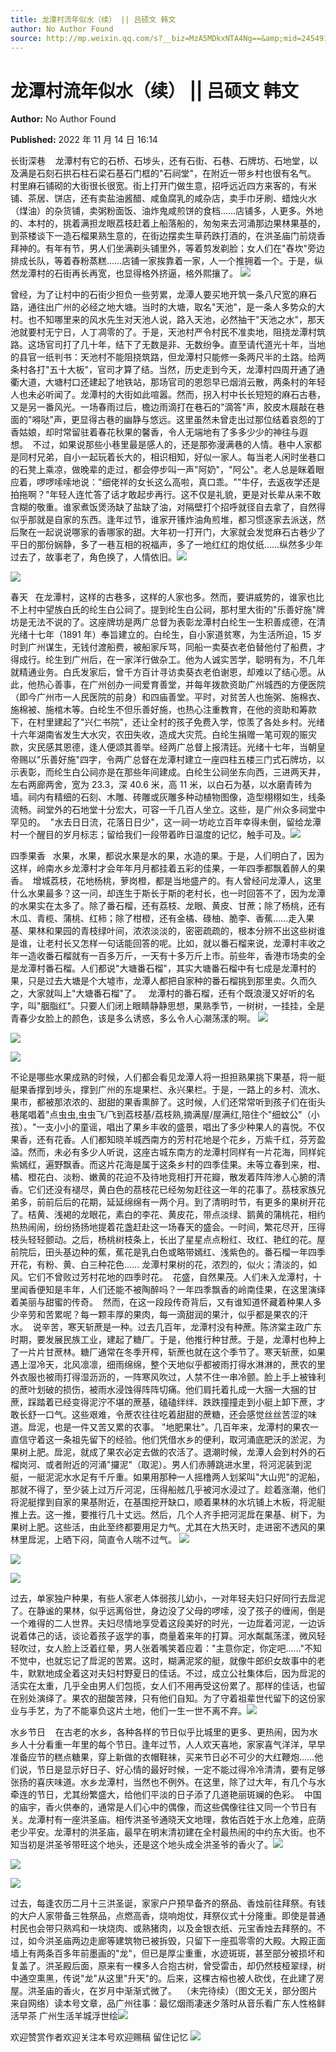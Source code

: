 ```yaml
---
title: 龙潭村流年似水（续） || 吕硕文 韩文
author: No Author Found
source: http://mp.weixin.qq.com/s?__biz=MzA5MDkxNTA4Ng==&amp;mid=2454912834&amp;idx=1&amp;sn=153f498ac80f84c952818eb92254288d&amp;chksm=87a23723b0d5be358ea96442bdba27778a504605d89fd108c6dc26a8950f6bd79d266c7e08a5#rd
---
```


# 龙潭村流年似水（续） || 吕硕文 韩文

**Author:** No Author Found

**Published:** 2022 年 11 月 14 日 16:14

长街深巷    龙潭村有它的石桥、石埗头，还有石街、石巷、石牌坊、石地堂，以及满是石刻石拱石柱石梁石基石门框的"石祠堂"，在附近一带乡村也很有名气。  村里麻石铺砌的大街很长很宽。街上打开门做生意，招呼远近四方来客的，有米铺、茶居、饼店，还有卖盐油酱醋、咸鱼腐乳的咸杂店，卖手巾牙刷、蜡烛火水（煤油）的杂货铺，卖粥粉面饭、油炸鬼咸煎饼的食档……店铺多，人更多。外地的、本村的，挑着满担龙眼荔枝赶着上船落船的，匆匆来去河涌那边果林果基的，到茶楼谈下一造石榴果熟生意的，在街边摆卖生草药跌打酒的，在洪圣庙门前烧香拜神的。有年有节，男人们坐满剃头铺里外，等着剪发剃脸；女人们在"舂坎"旁边排成长队，等着舂粉蒸糕……店铺一家挨靠着一家，人一个推拥着一个。于是，纵然龙潭村的石街再长再宽，也显得格外挤逼，格外熙攘了。 ![](https://mmbiz.qpic.cn/mmbiz_gif/bL2iaicTYdZn516M7A4Hv82iaPbSx4Br0BEVzyJpzHaXdJaCbkvvOptsT2nXRHvUJS5pRGAPGrtWFIBDibBGUlygnA/640?wx_fmt=gif)

曾经，为了让村中的石街少担负一些劳累，龙潭人要买地开筑一条八尺宽的麻石路，通往出广州的必经之地大塘。当时的大塘，取名"天池"，是一条人多势众的大村。也不知哪里来的风水先生对天池人说，路入天池，必然抽干"天池之水"，那天池就要村无宁日，人丁凋零的了。于是，天池村严令村民不准卖地，阻挠龙潭村筑路。这场官司打了几十年，结下了无数是非、无数纷争。直至请代道光十年，当地的县官一纸判书：天池村不能阻挠筑路，但龙潭村只能修一条两尺半的土路。给两条村各打"五十大板"，官司才算了结。当然，历史走到今天，龙潭村四周开通了通衢大道，大塘村口还建起了地铁站，那场官司的恩怨早已烟消云散，两条村的年轻人也未必听闻了。龙潭村的大街如此喧嚣。然而，拐入村中长长短短的麻石古巷，又是另一番风光。一场春雨过后，檐边雨滴打在巷石的"滴答"声，胶皮木屐敲在巷面的"嘚哒"声，更显得古巷的幽静与悠远。这里虽然未曾走出过那位结着哀怨的丁香姑娘，却时常留驻着春花秋果的馨香，令人无端地有了多多少少的神往与遐想。  不过，如果说那些小巷里最是感人的，还是那弥漫满巷的人情。巷中人家都是同村兄弟，自小一起玩着长大的，相识相知，好似一家人。每当老人闲时坐巷口的石凳上乘凉，做晚辈的走过，都会停步叫一声"阿奶"，"阿公"。老人总是眯着眼应着，啰啰嗦嗦地说："细佬祥的女长这么高啦，真口乖。""牛仔，去返夜学还是拍拖啊？"年轻人连忙答了话才敢起步再行。这不仅是礼貌，更是对长辈从来不敢含糊的敬重。谁家煮饭煲汤缺了盐缺了油，对隔壁打个招呼就径自去拿了，自然得似乎那就是自家的东西。逢年过节，谁家开镬炸油角煎堆，都习惯逐家去派送，然后聚在一起说说哪家的香哪家的甜。大年初一打开门，大家就会发觉麻石古巷少了平日的那份娴静，多了一巷互相的祝福声，多了一地红红的炮仗纸……纵然多少年过去了，故事老了，角色换了，人情依旧。![](https://mmbiz.qpic.cn/mmbiz_jpg/PJWG74pLsMYibJyDtxgABrXVJr8nr5SiaZanv4IwIN0g4Q2qrLlfmX9NGm9zJDv92tqCXxpzfhKXezbVoWDibmOGw/640)

![](https://mmbiz.qpic.cn/mmbiz_png/Ljib4So7yuWhFDiasW1c98Ot5dH9Xgk1e7PpAvLjQnvjpGTt1tTvmLsUMOIIwicOrLnNicWUEreJCmDNJHICT8f23A/640?wx_fmt=png)

春天   在龙潭村，这样的古巷多，这样的人家也多。然而，要讲威势的，谁家也比不上村中望族白氏的纶生白公祠了。提到纶生白公祠，那村里大街的"乐善好施"牌坊是无法不说的了。这座牌坊是两广总督为表彰龙潭村白纶生一生积善成德，在清光绪十七年（1891 年）奉旨建立的。白纶生，自小家道贫寒，为生活所迫，15 岁时到广州谋生，无钱付渡船费，被船家斥骂，同船一卖葵衣老伯替他付了船费，才得成行。纶生到广州后，在一家洋行做杂工。他为人诚实苦学，聪明有为，不几年就精通业务。白氏发家后，曾千方百计寻访卖葵衣老伯谢恩，却难以了结心愿。从此，他热心善事，在广州创办一间爱育善堂，并每年拨款资助广州城西的方便医院（即今广州市一人民医院的前身）和四庙善堂。平时，对贫苦人也施粥、施棉衣、施棉被、施棺木等。白纶生不但乐善好施，也热心注重教育，在他的资助和筹款下，在村里建起了"兴仁书院"，还让全村的孩子免费入学，惊羡了各处乡村。光绪十六年湖南省发生大水灾，农田失收，造成大灾荒。白纶生捐赠一笔可观的赈灾款，灾民感其恩德，逢人便颂其善举。经两广总督上报清廷。光绪十七年，当朝皇帝赐以"乐善好施"四字，令两广总督在龙潭村建立一座四柱五楼三门式石牌坊，以示表彰，而纶生白公祠亦是在那些年间建成。白纶生公祠坐东向西，三进两天井，左右两廊两舍，宽为 23.3，深 40.6 米，高 11 米，以白石为基，以水磨青砖为墙。祠内有精细的石刻、木雕、砖雕或灰雕多种动植物图像，造型栩栩如生，线条流畅。祠堂外的石地堂十分宏大，可容一千几百人坐立。这些，是广州众多祠堂中罕见的。  "水去日日流，花落日日少"，这一祠一坊屹立百年幸得未倒，留给龙潭村一个醒目的岁月标志；留给我们一段带着昨日温度的记忆，触手可及。![](https://mmbiz.qpic.cn/mmbiz_jpg/PJWG74pLsMYibJyDtxgABrXVJr8nr5SiaZJtUMULWKsSwsPEiczvDZibAKWISSWxpTibQmAiba8cegOnShIkaxmNIT2g/640)

四季果香   水果，水果，都说水果是水的果，水造的果。于是，人们明白了，因为这样，岭南水乡龙潭村才会年年月月都挂着五彩的佳果，一年四季都飘着醉人的果香。  增城荔枝，花地杨桃，萝岗橙，都是当地盛产的。有人曾经问龙潭人，这里什么水果最多？这一问，却连生于斯长于斯的老村长，也一时回答不了，因为龙潭的水果实在太多了。除了番石榴，还有荔枝、龙眼、黄皮、甘蔗；除了杨桃，还有木瓜、青榄、蒲桃、红柿；除了柑橙，还有金橘、碌柚、脆李、香蕉……走入果基、果林和果园的青枝绿叶间，浓浓淡淡的，密密疏疏的，根本分辨不出这些树谁是谁，让老村长又怎样一句话能回答的呢。比如，就以番石榴来说，龙潭村丰收之年一造收番石榴就有一百多万斤，一天有十多万斤上市。前些年，香港市场卖的全是龙潭村番石榴。人们都说"大塘番石榴"，其实大塘番石榴中有七成是龙潭村的果，只是过去大塘是个大墟市，龙潭人都把自家种的番石榴挑到那里卖。久而久之，大家就叫上"大塘番石榴"了。   龙潭村的番石榴，还有个既浪漫又好听的名字，叫"胭脂红"。只要人们闭上眼睛静静思想，果熟季节，一树树，一挂挂，全是青春少女脸上的颜色，该是多么诱惑，多么令人心潮荡漾的啊。 ![](https://mmbiz.qpic.cn/mmbiz_gif/bL2iaicTYdZn516M7A4Hv82iaPbSx4Br0BEVzyJpzHaXdJaCbkvvOptsT2nXRHvUJS5pRGAPGrtWFIBDibBGUlygnA/640?wx_fmt=gif)

![](https://mmbiz.qpic.cn/mmbiz_png/Ljib4So7yuWj9wtb7lbnqprQub5sJtNy0DFVZ02hvg0zqUObxkzCdVZdI2yffMjFTt7p84OyWTiaJNnjM2TgWWPw/640?wx_fmt=png)

![](https://mmbiz.qpic.cn/mmbiz_jpg/PJWG74pLsMYibJyDtxgABrXVJr8nr5SiaZLPSe5hicPdszTAiawf19GGiaux7JjyIu7BWnbFoITTugXIQZPPRV14VfA/640)

不论是哪些水果成熟的时候，人们都会看见龙潭人将一担担熟果挑下果基，将一艇艇果香撑到埗头，撑到广州的东堤果栏、永兴果栏。于是，一路上的乡村、流水、果市，都被那浓浓的、甜甜的果香熏醉了。这时候，人们还常常听到孩子们在街头巷尾唱着"点虫虫,虫虫飞/飞到荔枝基/荔枝熟,摘满屋/屋满红,陪住个"细蚊公"（小孩）。"一支小小的童谣，唱出了果乡丰收的盛景，唱出了多少种果人的喜悦。不仅果香，还有花香。人们都知晓羊城西南方的芳村花地是个花乡，万紫千红，芬芳盈溢。然而，未必有多少人听说，这座古城东南方的龙潭村同样有一片花海，同样姹紫嫣红，遍野飘香。而这片花海是属于这条乡村的四季佳果。未等立春到来，柑、橘、橙花白、淡粉、嫩黄的花迫不及待地竞相打开花瓣，散发着阵阵渗人心腑的清香。它们还没有褪尽，黄白色的茘枝花已经匆匆赶往这一年的花事了。茘枝家族兄弟多，前前后后的花期，延延绵绵有一两个月。到了清明时节，有更多的果树开花了。桔黄、浅褐的龙眼花，素白的李花、黄皮花，带点淡绿、鹅黄的蒲桃花，相约热热闹闹，纷纷扬扬地提着花盏赶赴这一场春天的盛会。一时间，繁花尽开，压得枝头轻轻颤动。之后，杨桃树枝条上，长出了星星点点粉红、玫红、艳红的花。屋前院后，田头基边种的蕉，蕉花是乳白色或略带嫣红、浅紫色的。番石榴一年四季开花，有粉、黄、白三种花色…… 龙潭村果树的花，浓烈的，似火；清淡的，如风。它们不曾败过芳村花地的四季时花。  花盛，自然果茂。人们未入龙潭村，十里闻香便知是丰年，人们还能不被陶醉吗？一年四季飘香的岭南佳果，在这里演绎着美丽与甜蜜的传奇。  然而，在这一段段传奇背后，又有谁知道怀藏着种果人多少辛劳和苦累呢？每一颗丰厚的果肉，每一滴甜润的果汁，似乎都是果农的汗水。  说辛苦，寒天斩蔗是一种。过去几百年，龙潭村没有种蔗。陈济棠主政广东时期，要发展民族工业，建起了糖厂。于是，他推行种甘蔗。于是，龙潭村也种上了一片片甘蔗林。糖厂通常在冬季开榨，斩蔗也就在这个季节了。寒天斩蔗，如果遇上湿冷天，北风凛凛，细雨绵绵，整个天地似乎都被雨打得水淋淋的，蔗农的里外衣服也被雨打得湿沥沥的，一阵寒风吹过，人禁不住一串冷颤。脸上手上被锋利的蔗叶划破的损伤，被雨水浸蚀得阵阵切痛。他们肩托着扎成一大捆一大捆的甘蔗，踩踏着已经变得泥泞不堪的蔗基，磕磕绊绊、跌跌撞撞走到小艇上卸下蔗，才敢长舒一口气。这些艰难，令蔗农往往吃着甜甜的蔗糖，还会感觉丝丝苦涩的味道。戽泥，也是一件又苦又累的农事。 "地肥果壮"。几百年来，龙潭村的果农一直信守着这一条祖先留下的经验。他们凭借水乡的便利，取河涌底肥沃的淤泥，为果树上肥。戽泥，就成了果农必定去做的农活了。退潮时候，龙潭人会到村外的石榴岗河、或者附近的河涌"攞泥"（取泥）。男人们赤膊跳进水里，将河泥装到泥艇，一艇泥泥水水足有千斤重。如果用那种一人摇橹两人划桨叫"大山兜"的泥船，那就不得了，至少装上过万斤河泥，压得船舷几乎被河水浸过了。趁着涨潮，他们将泥艇撑到自家的果基附近，在基围挖开缺口，顺着果林的水坑铺上木板，将泥艇推上去。这一推，要推行几十丈远。然后，几个人齐手把河泥戽在果基、树下，为果树上肥。这些活，由此至终都要用足力气。尤其在大热天时，走进密不透风的果林里戽泥，上晒下闷，简直令人喘不过气。 ![](https://mmbiz.qpic.cn/mmbiz_png/Ljib4So7yuWj9wtb7lbnqprQub5sJtNy0DFVZ02hvg0zqUObxkzCdVZdI2yffMjFTt7p84OyWTiaJNnjM2TgWWPw/640?wx_fmt=png)

![](https://mmbiz.qpic.cn/mmbiz_png/Ljib4So7yuWhIqLohPYRkw87B1S4jNAibibLePTIPic3YWcD7C3M7OwiaXEQgRMnGeumR8gcmYTxvNCMh2iaJiaMDVjUA/640?wx_fmt=png)

![](https://mmbiz.qpic.cn/mmbiz_jpg/PJWG74pLsMYibJyDtxgABrXVJr8nr5SiaZMNicZn2bE46bkND48Ieh3Ygxl6VldSPtLK9nGDfFGfQwBSQvXXBC5yQ/640)

过去，单家独户种果，有些人家老人体弱孩儿幼小，一对年轻夫妇只好同行去戽泥了。在静谧的果林，似乎远离俗世，身边没了父母的啰嗦，没了孩子的缠闹，倒是一个难得的二人世界。夫妇尽情地享受着这段美好的时光，一边戽着河泥，一边诉说着体己的话，谈论着孩子返学的事，商量着来年的打算。河水粼粼荡漾，微风轻轻吹过，女人脸上泛着红晕，男人张着嘴笑着应着："主意你定，你定吧……"不知不觉中，也就忘记了戽泥的苦累。这时，糊满泥浆的艇，就像牛郎织女故事中的老牛，默默地成全着这对夫妇村野夏日的佳话。不过，成立公社集体后，因为戽泥的活实在太重，几乎全由男人们包揽，女人们不用再受这份累了。那样的佳话，也留在别处演绎了。果农的甜酸苦辣，只有他们自知。为了守着祖辈世代留下的这份家业与手艺，为了不能辜负这片土地，他们一生一世不离不弃。![](https://mmbiz.qpic.cn/mmbiz_png/Ljib4So7yuWhIqLohPYRkw87B1S4jNAibibLePTIPic3YWcD7C3M7OwiaXEQgRMnGeumR8gcmYTxvNCMh2iaJiaMDVjUA/640?wx_fmt=png)

水乡节日    在古老的水乡，各种各样的节日似乎比城里的更多、更热闹，因为水乡人十分看重一年里的每个节日。逢年过节，人人欢天喜地，家家喜气洋洋，早早准备应节的糕点糖果，穿上新做的衣帽鞋袜，买来节日必不可少的大红鞭炮……他们说，节日是显示好日子、好心情的最好时候，一定不能过得冷冷清清，要有足够张扬的喜庆味道。水乡龙潭村，当然也不例外。在这里，除了过大年，有几个与水牵连的节日，尤其纷繁盛大，给他们平淡的日子添了几道艳丽斑斓的色彩。  中国的庙宇，香火供奉的，通常是人们心中的偶像，而这些偶像往往又同一个节日有关。龙潭村有一座洪圣庙。相传洪圣爷通晓天文地理，救佑百姓于水上危难，庇荫老少平安。龙潭村的洪圣庙，最早在明末清初建在全村最热闹的中约东大街。也不知当初是洪圣爷带旺这个地头，还是这个地头成全洪圣爷的香火了。![](https://mmbiz.qpic.cn/mmbiz_gif/bL2iaicTYdZn516M7A4Hv82iaPbSx4Br0BEVzyJpzHaXdJaCbkvvOptsT2nXRHvUJS5pRGAPGrtWFIBDibBGUlygnA/640?wx_fmt=gif)

![](https://mmbiz.qpic.cn/mmbiz_png/Ljib4So7yuWj9wtb7lbnqprQub5sJtNy0DFVZ02hvg0zqUObxkzCdVZdI2yffMjFTt7p84OyWTiaJNnjM2TgWWPw/640?wx_fmt=png)

![](https://mmbiz.qpic.cn/mmbiz_jpg/PJWG74pLsMYibJyDtxgABrXVJr8nr5SiaZjj1gNajiaddUtLnrSiatGsI6NzVO3z4m1F2OWLkRr4aicibgWpLa4dkwHg/640)

过去，每逢农历二月十三洪圣诞，家家户户预早备齐的祭品、香烛前往拜祭。有钱的大户人家带备三牲祭品，点燃高香，烧响炮仗，拜祭仪式十分隆重。即使是普通村民也会带只熟鸡和一块烧肉、或熟猪肉，以及金银衣纸、元宝香烛去拜祭的。不过，如今洪圣庙两边走廊等建筑物已被拆毁，只留下一座孤零零的大殿。大殿正面墙上有两条百多年前墨画的"龙"，但已是厚尘重重，水迹斑斑，甚至部分被损坏和复盖了。洪圣殿后面，原来有一棵多人合抱古树，曾受雷击，却仍然枝桠翠绿，树中通空熏黑，传说"龙"从这里"升天"的。后来，这棵古榕也被人砍伐，在此建了房屋。洪圣庙的香火，在岁月中渐渐式微了。  （未完待续）（图文无关，部分图片来自网络）读本号文章，品广州往事：最忆烟雨凄迷夕落时从音乐看广东人性格鲜活早茶 广州生活羊城浮世绘![](https://mmbiz.qpic.cn/mmbiz_png/Ljib4So7yuWj9wtb7lbnqprQub5sJtNy0DFVZ02hvg0zqUObxkzCdVZdI2yffMjFTt7p84OyWTiaJNnjM2TgWWPw/640?wx_fmt=png)

欢迎赞赏作者欢迎关注本号欢迎赐稿 留住记忆
![](https://mmbiz.qpic.cn/mmbiz_jpg/PJWG74pLsMZZboDcOJJ5RJRa0TrRzoNSvrv9MUibrHIj4bCG4iaJdAg6T5DbKAv50viaQo6fADibibA99Gd1JChTOSg/640?wx_fmt=jpeg)
